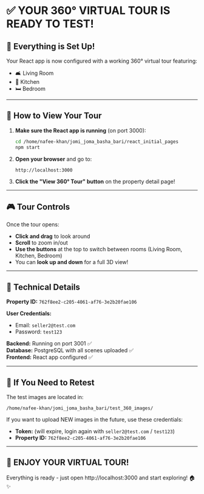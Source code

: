 # ✅ YOUR 360° VIRTUAL TOUR IS READY TO TEST!

## 🎉 Everything is Set Up!

Your React app is now configured with a working 360° virtual tour featuring:
- 🛋️ Living Room
- 🍳 Kitchen
- 🛏️ Bedroom

---

## 🚀 How to View Your Tour

1. **Make sure the React app is running** (on port 3000):
   ```bash
   cd /home/nafee-khan/jomi_joma_basha_bari/react_initial_pages
   npm start
   ```

2. **Open your browser** and go to:
   ```
   http://localhost:3000
   ```

3. **Click the "View 360° Tour" button** on the property detail page!

---

## 🎮 Tour Controls

Once the tour opens:
- **Click and drag** to look around
- **Scroll** to zoom in/out
- **Use the buttons** at the top to switch between rooms (Living Room, Kitchen, Bedroom)
- You can **look up and down** for a full 3D view!

---

## 📝 Technical Details

**Property ID:** `762f8ee2-c205-4061-af76-3e2b20fae106`

**User Credentials:**
- Email: `seller2@test.com`
- Password: `test123`

**Backend:** Running on port 3001 ✅  
**Database:** PostgreSQL with all scenes uploaded ✅  
**Frontend:** React app configured ✅

---

## 🔧 If You Need to Retest

The test images are located in:
```
/home/nafee-khan/jomi_joma_basha_bari/test_360_images/
```

If you want to upload NEW images in the future, use these credentials:
- **Token:** (will expire, login again with `seller2@test.com` / `test123`)
- **Property ID:** `762f8ee2-c205-4061-af76-3e2b20fae106`

---

## 🎊 ENJOY YOUR VIRTUAL TOUR!

Everything is ready - just open http://localhost:3000 and start exploring! 🏠✨

